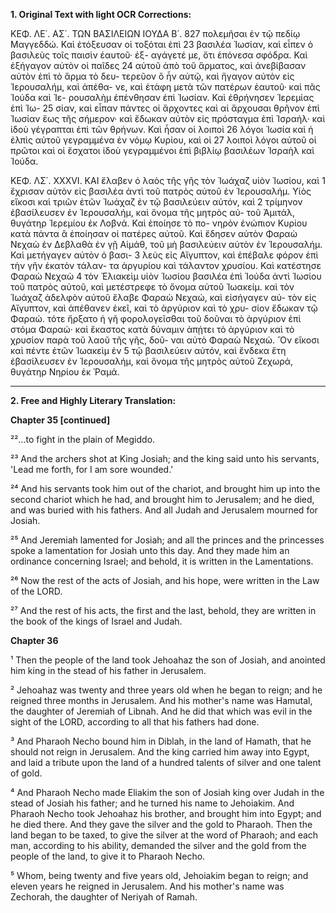 **1. Original Text with light OCR Corrections:**

ΚΕΦ. ΛΕ΄. ΑΣ΄. ΤΩΝ ΒΑΣΙΛΕΙΩΝ ΙΟΥΔΑ Β΄. 827
πολεμῆσαι ἐν τῷ πεδίῳ Μαγγεδδώ. Καὶ ἐτόξευσαν οἱ τοξόται ἐπὶ 23
βασιλέα Ἰωσίαν, καὶ εἶπεν ὁ βασιλεὺς τοῖς παισὶν ἑαυτοῦ· ἐξ-
αγάγετέ με, ὅτι ἐπόνεσα σφόδρα. Καὶ ἐξήγαγον αὐτὸν οἱ παῖδες 24
αὐτοῦ ἀπὸ τοῦ ἅρματος, καὶ ἀνεβίβασαν αὐτὸν ἐπὶ τὸ ἅρμα τὸ δευ-
τερεῦον ὃ ἦν αὐτῷ, καὶ ἤγαγον αὐτὸν εἰς Ἱερουσαλήμ, καὶ ἀπέθα-
νε, καὶ ἐτάφη μετὰ τῶν πατέρων ἑαυτοῦ· καὶ πᾶς Ἰούδα καὶ Ἱε-
ρουσαλὴμ ἐπένθησαν ἐπὶ Ἰωσίαν. Καὶ ἐθρήνησεν Ἱερεμίας ἐπὶ Ἰω- 25
σίαν, καὶ εἶπαν πάντες οἱ ἄρχοντες καὶ αἱ ἄρχουσαι θρῆνον ἐπὶ
Ἰωσίαν ἕως τῆς σήμερον· καὶ ἔδωκαν αὐτὸν εἰς πρόσταγμα ἐπὶ
Ἰσραήλ· καὶ ἰδοὺ γέγραπται ἐπὶ τῶν θρήνων. Καὶ ἦσαν οἱ λοιποὶ 26
λόγοι Ἰωσία καὶ ἡ ἐλπὶς αὐτοῦ γεγραμμένα ἐν νόμῳ Κυρίου, καὶ οἱ 27
λοιποὶ λόγοι αὐτοῦ οἱ πρῶτοι καὶ οἱ ἔσχατοι ἰδοὺ γεγραμμένοι ἐπὶ
βιβλίῳ βασιλέων Ἰσραὴλ καὶ Ἰούδα.

ΚΕΦ. ΛΣ΄. XXXVI.
ΚΑΙ ἔλαβεν ὁ λαὸς τῆς γῆς τὸν Ἰωάχαζ υἱὸν Ἰωσίου, καὶ 1
ἔχρισαν αὐτὸν εἰς βασιλέα ἀντὶ τοῦ πατρὸς αὐτοῦ ἐν Ἱερουσαλήμ.
Υἱὸς εἴκοσι καὶ τριῶν ἐτῶν Ἰωάχαζ ἐν τῷ βασιλεύειν αὐτόν, καὶ 2
τρίμηνον ἐβασίλευσεν ἐν Ἱερουσαλήμ, καὶ ὄνομα τῆς μητρὸς αὐ-
τοῦ Ἀμιτάλ, θυγάτηρ Ἱερεμίου ἐκ Λοβνά. Καὶ ἐποίησε τὸ πο-
νηρὸν ἐνώπιον Κυρίου κατὰ πάντα ἃ ἐποίησαν οἱ πατέρες αὐτοῦ.
Καὶ ἔδησεν αὐτὸν Φαραὼ Νεχαὼ ἐν Δεβλαθὰ ἐν γῇ Αἱμάθ, τοῦ μὴ
βασιλεύειν αὐτὸν ἐν Ἱερουσαλήμ. Καὶ μετήγαγεν αὐτὸν ὁ βασι- 3
λεὺς εἰς Αἴγυπτον, καὶ ἐπέβαλε φόρον ἐπὶ τὴν γῆν ἑκατὸν τάλαν-
τα ἀργυρίου καὶ τάλαντον χρυσίου. Καὶ κατέστησε Φαραὼ Νεχαὼ 4
τὸν Ἐλιακεὶμ υἱὸν Ἰωσίου βασιλέα ἐπὶ Ἰούδα ἀντὶ Ἰωσίου τοῦ
πατρὸς αὐτοῦ, καὶ μετέστρεφε τὸ ὄνομα αὐτοῦ Ἰωακείμ. καὶ τὸν
Ἰωάχαζ ἀδελφὸν αὐτοῦ ἔλαβε Φαραὼ Νεχαώ, καὶ εἰσήγαγεν αὐ-
τὸν εἰς Αἴγυπτον, καὶ ἀπέθανεν ἐκεῖ, καὶ τὸ ἀργύριον καὶ τὸ χρυ-
σίον ἔδωκαν τῷ Φαραώ. τότε ἤρξατο ἡ γῆ φορολογεῖσθαι τοῦ
δοῦναι τὸ ἀργύριον ἐπὶ στόμα Φαραώ· καὶ ἕκαστος κατὰ δύναμιν
ἀπῄτει τὸ ἀργύριον καὶ τὸ χρυσίον παρὰ τοῦ λαοῦ τῆς γῆς, δοῦ-
ναι αὐτὸ Φαραὼ Νεχαώ. Ὃν εἴκοσι καὶ πέντε ἐτῶν Ἰωακεὶμ ἐν 5
τῷ βασιλεύειν αὐτόν, καὶ ἔνδεκα ἔτη ἐβασίλευσεν ἐν Ἱερουσαλήμ,
καὶ ὄνομα τῆς μητρὸς αὐτοῦ Ζεχωρά, θυγάτηρ Νηρίου ἐκ Ῥαμά.

---

**2. Free and Highly Literary Translation:**

**Chapter 35 [continued]**

²²...to fight in the plain of Megiddo.

²³ And the archers shot at King Josiah; and the king said unto his servants, 'Lead me forth, for I am sore wounded.'

²⁴ And his servants took him out of the chariot, and brought him up into the second chariot which he had, and brought him to Jerusalem; and he died, and was buried with his fathers. And all Judah and Jerusalem mourned for Josiah.

²⁵ And Jeremiah lamented for Josiah; and all the princes and the princesses spoke a lamentation for Josiah unto this day. And they made him an ordinance concerning Israel; and behold, it is written in the Lamentations.

²⁶ Now the rest of the acts of Josiah, and his hope, were written in the Law of the LORD.

²⁷ And the rest of his acts, the first and the last, behold, they are written in the book of the kings of Israel and Judah.

**Chapter 36**

¹ Then the people of the land took Jehoahaz the son of Josiah, and anointed him king in the stead of his father in Jerusalem.

² Jehoahaz was twenty and three years old when he began to reign; and he reigned three months in Jerusalem. And his mother's name was Hamutal, the daughter of Jeremiah of Libnah. And he did that which was evil in the sight of the LORD, according to all that his fathers had done.

³ And Pharaoh Necho bound him in Diblah, in the land of Hamath, that he should not reign in Jerusalem. And the king carried him away into Egypt, and laid a tribute upon the land of a hundred talents of silver and one talent of gold.

⁴ And Pharaoh Necho made Eliakim the son of Josiah king over Judah in the stead of Josiah his father; and he turned his name to Jehoiakim. And Pharaoh Necho took Jehoahaz his brother, and brought him into Egypt; and he died there. And they gave the silver and the gold to Pharaoh. Then the land began to be taxed, to give the silver at the word of Pharaoh; and each man, according to his ability, demanded the silver and the gold from the people of the land, to give it to Pharaoh Necho.

⁵ Whom, being twenty and five years old, Jehoiakim began to reign; and eleven years he reigned in Jerusalem. And his mother's name was Zechorah, the daughter of Neriyah of Ramah.